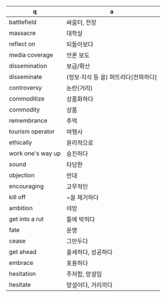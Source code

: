 
 q  | a
--- | ---
battlefield			| 싸움터, 전장
massacre			| 대학살
reflect on			| 되돌아보다
media coverage			| 언론 보도
dissemination			| 보급/확산
disseminate			| (정보·지식 등 을) 퍼뜨리다[전파하다]
controversy			| 논란(거리)
commoditize			| 상품화하다
commodity			| 상품
remembrance			| 추억
tourism operator			| 여행사
ethically			| 윤리적으로
work one's way up			| 승진하다
sound			| 타당한
objection			| 반대
encouraging			| 고무적인
kill off			| ~을 제거하다
ambition			| 야망
get into a rut			| 틀에 박히다
fate			| 운명
cease			| 그만두다
get ahead			| 출세하다, 성공하다
embrace			| 포용하다
hesitation			| 주저함, 망설임
hesitate			| 망설이다, 거리끼다
